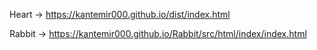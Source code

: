 Heart
->
https://kantemir000.github.io/dist/index.html
   
Rabbit
->
https://kantemir000.github.io/Rabbit/src/html/index/index.html
